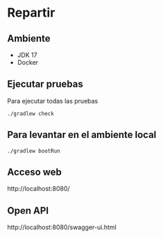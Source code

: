 # Repartir

## Ambiente

 * JDK 17
 * Docker

## Ejecutar pruebas

Para ejecutar todas las pruebas

```
./gradlew check
```

## Para levantar en el ambiente local

```
./gradlew bootRun
```
## Acceso web

http://localhost:8080/

## Open API

http://localhost:8080/swagger-ui.html

##
